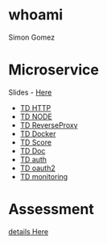 # whoami

Simon Gomez

# Microservice

Slides - [Here](/presentation/)

- [TD HTTP](/td1_HTTP)
- [TD NODE](/td2_NODE)
- [TD ReverseProxy](/td3_ReverseProxy)
- [TD Docker](/td_docker-redis)
- [TD Score](/td_score)
- [TD Doc](/td_rtfm)
- [TD auth](/td_auth)
- [TD oauth2](/td_oauth2)
- [TD monitoring](/td_monitoring)

# Assessment 

[details Here](/assessment)
